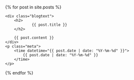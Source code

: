 ---
---


{% for post in site.posts %}
<article class="blogpost">
   
    <div class="blogtext">
        <h2>
                {{ post.title }}
        </h2>
        
        {{ post.content }}
    </div>
    <p class="meta">
        <time datetime="{{ post.date | date: "%Y-%m-%d" }}">
            {{ post.date | date: "%Y-%m-%d" }}
        </time>
    </p>
</article>
{% endfor %}
    